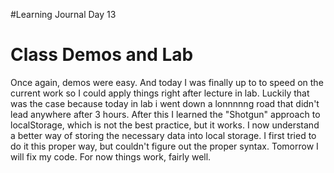 #Learning Journal Day 13

# Class Demos and Lab
Once again, demos were easy.
And today I was finally up to to speed on the current work so I could apply things right after lecture in lab. Luckily that was the case because today in lab i went down a lonnnnng road that didn't lead anywhere after 3 hours. After this I learned the "Shotgun" approach to localStorage, which is not the best practice, but it works. I now understand a better way of storing the necessary data into local storage. I first tried to do it this proper way, but couldn't figure out the proper syntax. Tomorrow I will fix my code.
For now things work, fairly well.
